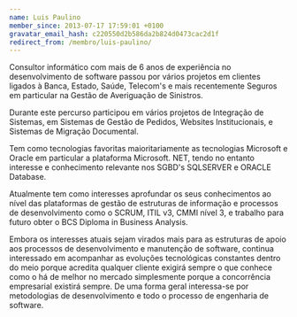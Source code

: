 ```yaml
---
name: Luis Paulino
member_since: 2013-07-17 17:59:01 +0100
gravatar_email_hash: c220550d2b586da2b824d0473cac2d1f
redirect_from: /membro/luis-paulino/
---
```

Consultor informático com mais de 6 anos de experiência no desenvolvimento de software passou por vários projetos em clientes ligados à Banca, Estado, Saúde, Telecom's e mais recentemente Seguros em particular na Gestão de Averiguação de Sinistros.

Durante este percurso participou em vários projetos de Integração de Sistemas, em Sistemas de Gestão de Pedidos, Websites Institucionais, e Sistemas de Migração Documental.

Tem como tecnologias favoritas maioritariamente as tecnologias Microsoft e Oracle em particular a plataforma Microsoft. NET, tendo no entanto interesse e conhecimento relevante nos SGBD's SQLSERVER e ORACLE Database.

Atualmente tem como interesses aprofundar os seus conhecimentos ao nível das plataformas de gestão de estruturas de informação e processos de desenvolvimento como o SCRUM, ITIL v3, CMMI nível 3, e trabalho para futuro obter o BCS Diploma in Business Analysis.

Embora os interesses atuais sejam virados mais para as estruturas de apoio aos processos de desenvolvimento e manutenção de software, continua interessado em acompanhar as evoluções tecnológicas constantes dentro do meio porque acredita qualquer cliente exigirá sempre o que conhece como o há de melhor no mercado simplesmente porque a concorrência empresarial existirá sempre. De uma forma geral interessa-se por metodologias de desenvolvimento e todo o processo de engenharia de software.
